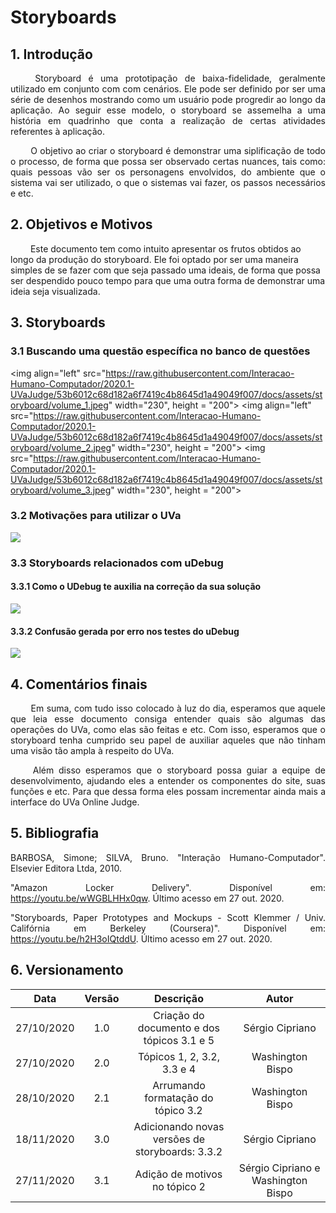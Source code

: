 # Storyboards

## 1. Introdução

<p align="justify"> &emsp;&emsp; Storyboard é uma prototipação de baixa-fidelidade, geralmente utilizado em conjunto com com cenários. Ele pode ser definido por ser uma série de desenhos mostrando como um usuário pode progredir ao longo da aplicação. Ao seguir esse modelo, o storyboard se assemelha a uma história em quadrinho que conta a realização de certas atividades referentes à aplicação.</p>

<p align="justify"> &emsp;&emsp; O objetivo ao criar o storyboard é demonstrar uma siplificação de todo o processo, de forma que possa ser observado certas nuances, tais como: quais pessoas vão ser os personagens envolvidos, do ambiente que o sistema vai ser utilizado, o que o sistemas vai fazer, os passos necessários e etc.</p>

## 2. Objetivos e Motivos

&emsp;&emsp; Este documento tem como intuito apresentar os frutos obtidos ao longo da produção do storyboard. Ele foi optado por ser uma maneira simples de se fazer com que seja passado uma ideais, de forma que possa ser despendido pouco tempo para que uma outra forma de demonstrar uma ideia seja visualizada.

## 3. Storyboards

### 3.1 Buscando uma questão específica no banco de questões

<img align="left"
src="https://raw.githubusercontent.com/Interacao-Humano-Computador/2020.1-UVaJudge/53b6012c68d182a6f7419c4b8645d1a49049f007/docs/assets/storyboard/volume_1.jpeg"
width="230", height = "200">
<img align="left"
src="https://raw.githubusercontent.com/Interacao-Humano-Computador/2020.1-UVaJudge/53b6012c68d182a6f7419c4b8645d1a49049f007/docs/assets/storyboard/volume_2.jpeg"
width="230", height = "200">
<img src="https://raw.githubusercontent.com/Interacao-Humano-Computador/2020.1-UVaJudge/53b6012c68d182a6f7419c4b8645d1a49049f007/docs/assets/storyboard/volume_3.jpeg"
width="230", height = "200">


### 3.2 Motivações para utilizar o UVa

<img align="center"
src="https://media.discordapp.net/attachments/752588141298450563/770746203863646248/Principal.png?width=475&height=475">

### 3.3 Storyboards relacionados com uDebug

#### 3.3.1 Como o UDebug te auxilia na correção da sua solução

<img align="center"
src="https://media.discordapp.net/attachments/752588141298450563/770746206669897758/Principal_2.png?width=475&height=475">

#### 3.3.2 Confusão gerada por erro nos testes do uDebug

<img align="center"
src="https://cdn.discordapp.com/attachments/752587900377628756/778679972842831882/Principal_2.png">

## 4. Comentários finais

<p align="justify"> &emsp;&emsp; Em suma, com tudo isso colocado à luz do dia, esperamos que aquele que leia esse documento consiga entender quais são algumas das operações do UVa, como elas são feitas e etc. Com isso, esperamos que o storyboard tenha cumprido seu papel de auxiliar aqueles que não tinham uma visão tão ampla à respeito do UVa.
</p>

<p align="justify"> &emsp;&emsp; Além disso esperamos que o storyboard possa guiar a equipe de desenvolvimento, ajudando eles a entender os componentes do site, suas funções e etc. Para que dessa forma eles possam incrementar ainda mais a interface do UVa Online Judge.
</p>

## 5. Bibliografia

<p align="justify">
BARBOSA, Simone; SILVA, Bruno. "Interação Humano-Computador". Elsevier Editora Ltda, 2010.
</p>
<p align="justify">
"Amazon Locker Delivery". Disponível em: <a href="https://youtu.be/wWGBLHHx0qw">https://youtu.be/wWGBLHHx0qw</a>. Último acesso em 27 out. 2020.
</p>
<p align="justify">
"Storyboards, Paper Prototypes and Mockups - Scott Klemmer / Univ. Califórnia em Berkeley (Coursera)". Disponível em: <a href="https://youtu.be/h2H3oIQtddU">https://youtu.be/h2H3oIQtddU</a>. Último acesso em 27 out. 2020.
</p>

## 6. Versionamento

|Data|Versão|Descrição|Autor|
|:-:|:-:|:-:|:-:|
|27/10/2020|1.0|Criação do documento e dos tópicos 3.1 e 5|Sérgio Cipriano|
|27/10/2020|2.0|Tópicos 1, 2, 3.2, 3.3 e 4|Washington Bispo|
|28/10/2020|2.1|Arrumando formatação do tópico 3.2 |Washington Bispo|
|18/11/2020|3.0|Adicionando novas versões de storyboards: 3.3.2|Sérgio Cipriano|
|27/11/2020|3.1|Adição de motivos no tópico 2|Sérgio Cipriano e Washington Bispo|
